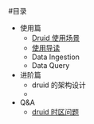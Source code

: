 #目录
 - 使用篇
    - [Druid 使用场景](./tutorials/01-usage-scenario.md)
    - [使用导读](./tutorials/02-use-tutorials.md)
    - Data Ingestion
    - Data Query
 - 进阶篇
    - druid 的架构设计
    - 
 - Q&A
    - [druid 时区问题](./Q&A/00.time-zone.md)